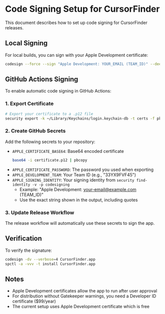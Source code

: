 # Code Signing Setup for CursorFinder

This document describes how to set up code signing for CursorFinder releases.

## Local Signing

For local builds, you can sign with your Apple Development certificate:

```bash
codesign --force --sign "Apple Development: YOUR_EMAIL (TEAM_ID)" --deep CursorFinder.app
```

## GitHub Actions Signing

To enable automatic code signing in GitHub Actions:

### 1. Export Certificate

```bash
# Export your certificate to a .p12 file
security export -k ~/Library/Keychains/login.keychain-db -t certs -f pkcs12 -P YOUR_PASSWORD -o certificate.p12
```

### 2. Create GitHub Secrets

Add the following secrets to your repository:

- `APPLE_CERTIFICATE_BASE64`: Base64 encoded certificate
  ```bash
  base64 -i certificate.p12 | pbcopy
  ```
- `APPLE_CERTIFICATE_PASSWORD`: The password you used when exporting
- `APPLE_DEVELOPMENT_TEAM`: Your Team ID (e.g., "33YX9FVF45")
- `APPLE_SIGNING_IDENTITY`: Your signing identity from `security find-identity -v -p codesigning`
  - Example: "Apple Development: your-email@example.com (TEAM_ID)"
  - Use the exact string shown in the output, including quotes

### 3. Update Release Workflow

The release workflow will automatically use these secrets to sign the app.

## Verification

To verify the signature:

```bash
codesign -dv --verbose=4 CursorFinder.app
spctl -a -vvv -t install CursorFinder.app
```

## Notes

- Apple Development certificates allow the app to run after user approval
- For distribution without Gatekeeper warnings, you need a Developer ID certificate ($99/year)
- The current setup uses Apple Development certificate which is free